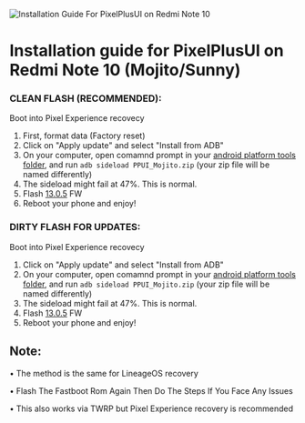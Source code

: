 ![Installation Guide For PixelPlusUI on Redmi Note 10](https://i.imgur.com/pmZkslu.png "Installation")

# Installation guide for PixelPlusUI on Redmi Note 10 (Mojito/Sunny)

### CLEAN FLASH (RECOMMENDED): 
Boot into Pixel Experience recovecy
1. First, format data (Factory reset) 
2. Click on "Apply update" and select "Install from ADB"
3. On your computer, open comamnd prompt in your [android platform tools folder](https://developer.android.com/studio/releases/platform-tools), and run `adb sideload PPUI_Mojito.zip` (your zip file will be named differently)
4. The sideload might fail at 47%. This is normal.
6. Flash [13.0.5](https://t.me/ppui_mojito/28837) FW
5. Reboot your phone and enjoy!

### DIRTY FLASH FOR UPDATES:
Boot into Pixel Experience recovecy
1. Click on "Apply update" and select "Install from ADB"
2. On your computer, open comamnd prompt in your [android platform tools folder](https://developer.android.com/studio/releases/platform-tools), and run `adb sideload PPUI_Mojito.zip` (your zip file will be named differently)
3. The sideload might fail at 47%. This is normal.
5. Flash [13.0.5](https://t.me/ppui_mojito/28837) FW
4. Reboot your phone and enjoy!

## Note: 
• The method is the same for LineageOS recovery

• Flash The Fastboot Rom Again Then Do The Steps If You Face Any Issues

• This also works via TWRP but Pixel Experience recovery is recommended
